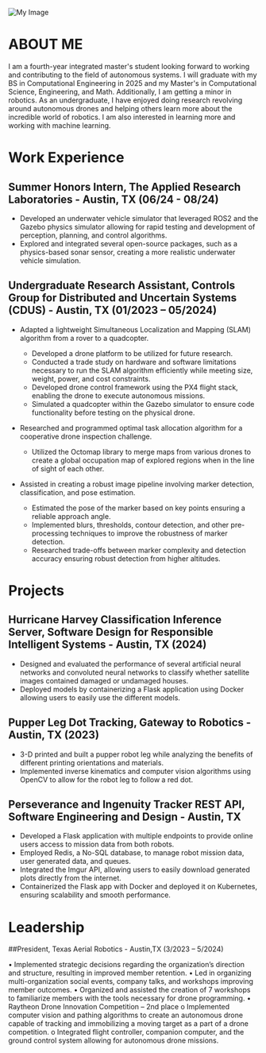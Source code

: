 ![My Image](images/my-image.png)

# ABOUT ME

I am a fourth-year integrated master's student looking forward to working and contributing to the field of autonomous systems. I will graduate with my BS in Computational Engineering in 2025 and my Master's in Computational Science, Engineering, and Math. Additionally, I am getting a minor in robotics. As an undergraduate, I have enjoyed doing research revolving around autonomous drones and helping others learn more about the incredible world of robotics. I am also interested in learning more and working with machine learning. 

# Work Experience

## Summer Honors Intern, The Applied Research Laboratories - Austin, TX (06/24 - 08/24)

*   Developed an underwater vehicle simulator that leveraged ROS2 and the Gazebo physics simulator allowing for rapid testing and development of perception, planning, and control algorithms. 
*   Explored and integrated several open-source packages, such as a physics-based sonar sensor, creating a more realistic underwater vehicle simulation.

## Undergraduate Research Assistant, Controls Group for Distributed and Uncertain Systems (CDUS) - Austin, TX (01/2023 – 05/2024)
- Adapted a lightweight Simultaneous Localization and Mapping (SLAM) algorithm from a rover to a quadcopter.
  - Developed a drone platform to be utilized for future research.
  - Conducted a trade study on hardware and software limitations necessary to run the SLAM algorithm efficiently while meeting size, weight, power, and cost constraints.
  - Developed drone control framework using the PX4 flight stack, enabling the drone to execute autonomous missions.     
  - Simulated a quadcopter within the Gazebo simulator to ensure code functionality before testing on the physical drone.

- Researched and programmed optimal task allocation algorithm for a cooperative drone inspection challenge. 
  - Utilized the Octomap library to merge maps from various drones to create a global occupation map of explored regions when in the line of sight of each other. 
- Assisted in creating a robust image pipeline involving marker detection, classification, and pose estimation. 
  - Estimated the pose of the marker based on key points ensuring a reliable approach angle.   
  - Implemented blurs, thresholds, contour detection, and other pre-processing techniques to improve the robustness of marker detection. 
  - Researched trade-offs between marker complexity and detection accuracy ensuring robust detection from higher altitudes.

# Projects

## Hurricane Harvey Classification Inference Server, Software Design for Responsible Intelligent Systems - Austin, TX (2024)  

* Designed and evaluated the performance of several artificial neural networks and convoluted neural networks to classify whether satellite images contained damaged or undamaged houses.  
* Deployed models by containerizing a Flask application using Docker allowing users to easily use the different models. 

## Pupper Leg Dot Tracking, Gateway to Robotics - Austin, TX (2023) 

* 3-D printed and built a pupper robot leg while analyzing the benefits of different printing orientations and materials.  
* Implemented inverse kinematics and computer vision algorithms using OpenCV to allow for the robot leg to follow a red dot.  

## Perseverance and Ingenuity Tracker REST API, Software Engineering and Design - Austin, TX   

* Developed a Flask application with multiple endpoints to provide online users access to mission data from both robots. 
* Employed Redis, a No-SQL database, to manage robot mission data, user generated data, and queues. 
* Integrated the Imgur API, allowing users to easily download generated plots directly from the internet. 
* Containerized the Flask app with Docker and deployed it on Kubernetes, ensuring scalability and smooth performance. 

# Leadership

##President, Texas Aerial Robotics - Austin,TX (3/2023 – 5/2024)

• Implemented strategic decisions regarding the organization’s direction and structure, resulting in improved member retention. 
• Led in organizing multi-organization social events, company talks, and workshops improving member outcomes. 
• Organized and assisted the creation of 7 workshops to familiarize members with the tools necessary for drone programming. 
• Raytheon Drone Innovation Competition – 2nd place 
o Implemented computer vision and pathing algorithms to create an autonomous drone capable of tracking and immobilizing 
a moving target as a part of a drone competition. 
o Integrated flight controller, companion computer, and the ground control system allowing for autonomous drone missions.  

